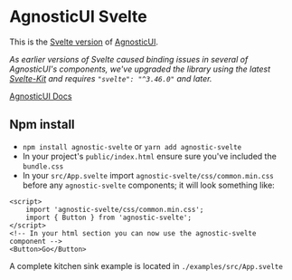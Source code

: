 # AgnosticUI Svelte

This is the [Svelte version](https://github.com/AgnosticUI/agnosticui/tree/master/agnostic-svelte) of [AgnosticUI](https://github.com/AgnosticUI/agnosticui).

_As earlier versions of Svelte caused binding issues in several of AgnosticUI's components, we've upgraded the library using the latest [Svelte-Kit](https://kit.svelte.dev) and requires `"svelte": "^3.46.0"` and later._

[AgnosticUI Docs](https://www.agnosticui.com/)

## Npm install

- `npm install agnostic-svelte` or `yarn add agnostic-svelte`
- In your project's `public/index.html` ensure sure you've included the `bundle.css`
- In your `src/App.svelte` import `agnostic-svelte/css/common.min.css` before any `agnostic-svelte` components; it will look something like:

```svelte
<script>
	import 'agnostic-svelte/css/common.min.css';
	import { Button } from 'agnostic-svelte';
</script>
<!-- In your html section you can now use the agnostic-svelte component -->
<Button>Go</Button>
```
A complete kitchen sink example is located in `./examples/src/App.svelte`
